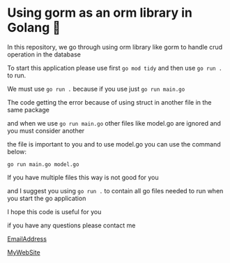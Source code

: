 # Using gorm as an orm library in Golang 👋

In this repository, we go through using orm library like gorm to handle crud operation in the database

To start this application please use first `go mod tidy` and then use `go run .` to run.

We must use `go run .` because if you use just `go run main.go`

The code getting the error because of using struct in another file in the same package

and when we use `go run main.go` other files like model.go are ignored and you must consider another

the file is important to you and to use model.go you can use the command below:

`go run main.go model.go`

If you have multiple files this way is not good for you

and I suggest you using `go run .` to contain all go files needed to run when you start the go application

I hope this code is useful for you

if you have any questions please contact me

[EmailAddress](mailto:mirhosseinmousavi42@gmail.com)

[MyWebSite](https://orser.ir)
